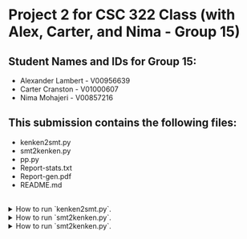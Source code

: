 # Project 2 for CSC 322 Class (with Alex, Carter, and Nima - Group 15)

## Student Names and IDs for Group 15:

- Alexander Lambert - V00956639
- Carter Cranston   - V01000607
- Nima Mohajeri     - V00857216

## This submission contains the following files:

- kenken2smt.py
- smt2kenken.py
- pp.py
- Report-stats.txt
- Report-gen.pdf
- README.md

<br/>

<details><summary>How to run `kenken2smt.py`.</summary>

#### `input.txt` is a text file containing a 7x7 kenken puzzle that is of the form specified by the `Project 2.pdf` documentation. After running, `output.smt` will contain the puzzle, converted into smt-lib format.

##### How to run kenken2smt.py:
```
python3 kenken2smt.py <input.txt> <output.smt>
```
###### Parameters explained for `kenken2smt.py` ^^
<input.txt>: pass the input file in a .txt format
<output.smt>: pass the name of what you want your output.smt to be named after running `kenken2smt.py`, ex: “myoutput.smt”.

</details>







<details><summary>How to run `smt2kenken.py`.</summary>

#### `input.smt` is the file containing the output from mathsat. After running `smt2kenken.py`, there will be an `output.txt` file which will contain the solution to the puzzle, or the sentence “uh oh spaghettios this problem is unsat!”.
##### How to run `smt2kenken.py`
```
python3 smt2kenken.py <input.smt> <output.txt>
```
###### Parameters explained for `smt2kenken.py` ^^
<input.smt>: pass the input file in a .smt format
<output.txt>: pass the name of what you want your output.txt to be named after running `smt2kenken.py`, ex: “myoutput.txt”.

</details>





<details><summary>How to run `smt2kenken.py`.</summary>
pp.py:
    `input.json` is the file containing the json file as specified by the `Project2.pdf` documentation.
After running, `output.txt` will contain two ASCII graphics representing the unsolved and solved puzzle.
```
python3 pp.py input.json output.txt
```
</details>
